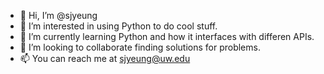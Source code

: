 - 👋 Hi, I’m @sjyeung
- 👀 I’m interested in using Python to do cool stuff.
- 🌱 I’m currently learning Python and how it interfaces with differen APIs.
- 💞️ I’m looking to collaborate finding solutions for problems.
- 📫 You can reach me at sjyeung@uw.edu

<!---
sjyeung/sjyeung is a ✨ special ✨ repository because its `README.md` (this file) appears on your GitHub profile.
You can click the Preview link to take a look at your changes.
--->
